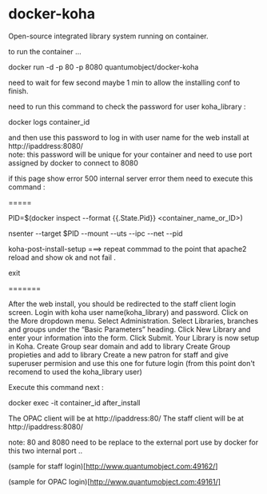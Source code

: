 docker-koha
===================

Open-source integrated library system running on container. 

to run the container ...

docker run -d -p 80 -p 8080 quantumobject/docker-koha

need to wait for few second maybe 1 min to allow the installing conf to finish.

need to run this command to check the password for user koha_library :

docker logs container_id

and then use this password to log in with user name for the web install at http://ipaddress:8080/    
note: this password will be unique for your container and need to use port assigned by docker to connect to 8080

if this page show error 500 internal server error them need to execute this command :

=====

PID=$(docker inspect --format {{.State.Pid}} <container_name_or_ID>)

nsenter --target $PID --mount --uts --ipc --net --pid

koha-post-install-setup   ===> repeat commmad to the point that apache2 reload and show ok and not fail .

exit

=======

After the web install, you should be redirected to the staff client login screen.
Login with koha user name(koha_library) and password.
Click on the More dropdown menu.
Select Administration.
Select Libraries, branches and groups under the “Basic Parameters” heading.
Click New Library and enter your information into the form.
Click Submit.
Your Library is now setup in Koha.
Create Group sear domain and add to library
Create Group propieties and add to library 
Create a new patron for staff and give superuser permision and use this one for future login (from this point don't recomend to used the koha_library user)

Execute this command next :

docker exec -it container_id after_install

The OPAC client will be at http://ipaddress:80/ The staff client will be at http://ipaddress:8080/

note: 80 and 8080 need to be replace to the external port use by docker for this two internal port ..

(sample for staff login)[http://www.quantumobject.com:49162/]

(sample for OPAC login)[http://www.quantumobject.com:49161/]
